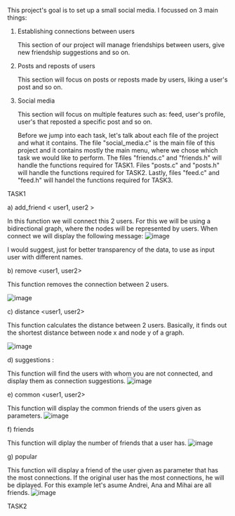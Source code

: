 
 This project's goal is to set up a small social media. I focussed on 3 main things:
 1)	Establishing connections between users

	This section of our project will manage friendships between users, give new friendship suggestions
and so on.

2)	Posts and reposts of users

   	This section will focus on posts or reposts made by users, liking a user's post and so on.

3)	Social media

   	This section will focus on multiple features such as: feed, user's profile, user's that
reposted a specific post and so on.

   	Before we jump into each task, let's talk about each file of the project and what it contains.
The file "social_media.c" is the main file of this project and it contains mostly the main menu, where we chose
which task we would like to perform. The files "friends.c" and "friends.h" will handle the functions required
for TASK1. Files "posts.c" and "posts.h" will handle the functions required for TASK2. Lastly, files "feed.c"
and "feed.h" will handel the functions required for TASK3.


TASK1

a) add_friend < user1, user2 >
	
   In this function we will connect this 2 users. For this we will be using a bidirectional graph, where the
nodes will be represented by users. When connect we will display the following message:
![image](https://github.com/user-attachments/assets/03dc39c0-9cd9-4561-acdb-63b5a45073e2)

I would suggest, just for better transparency of the data, to use as input user with different names.


b) remove <user1, user2>

   This function removes the connection between 2 users.

 ![image](https://github.com/user-attachments/assets/81f9f734-29be-4877-99ee-71ac282db880)


c) distance <user1, user2>

   This function calculates the distance between 2 users. Basically, it finds out the shortest distance between
 node x and node y of a graph.
 
 ![image](https://github.com/user-attachments/assets/c0ba6475-05e0-45ec-9bff-2cba08229d7e)


d) suggestions <user>:

   This function will find the users with whom you are not connected, and display them as connection suggestions.
![image](https://github.com/user-attachments/assets/56adcb8a-02f2-4263-a8c5-6ec30e6c5c34)


e) common <user1, user2>

   This function will display the common friends of the users given as parameters.
 ![image](https://github.com/user-attachments/assets/5de535a6-5519-44c9-af31-94b267d6722b)


 f) friends <username>
 
   This function will diplay the number of friends that a user has.
  ![image](https://github.com/user-attachments/assets/2350d815-000a-4d8c-b4ea-02b7683b6247)

  g) popular <username>
  
   This function will display a friend of the user given as parameter that has the most connections.
   If the original user has the most connections, he will be diplayed.
   	For this example let's asume Andrei, Ana and Mihai are all friends.
    ![image](https://github.com/user-attachments/assets/260ce1e0-89de-4242-805e-0705c8f7614f)



TASK2





	
